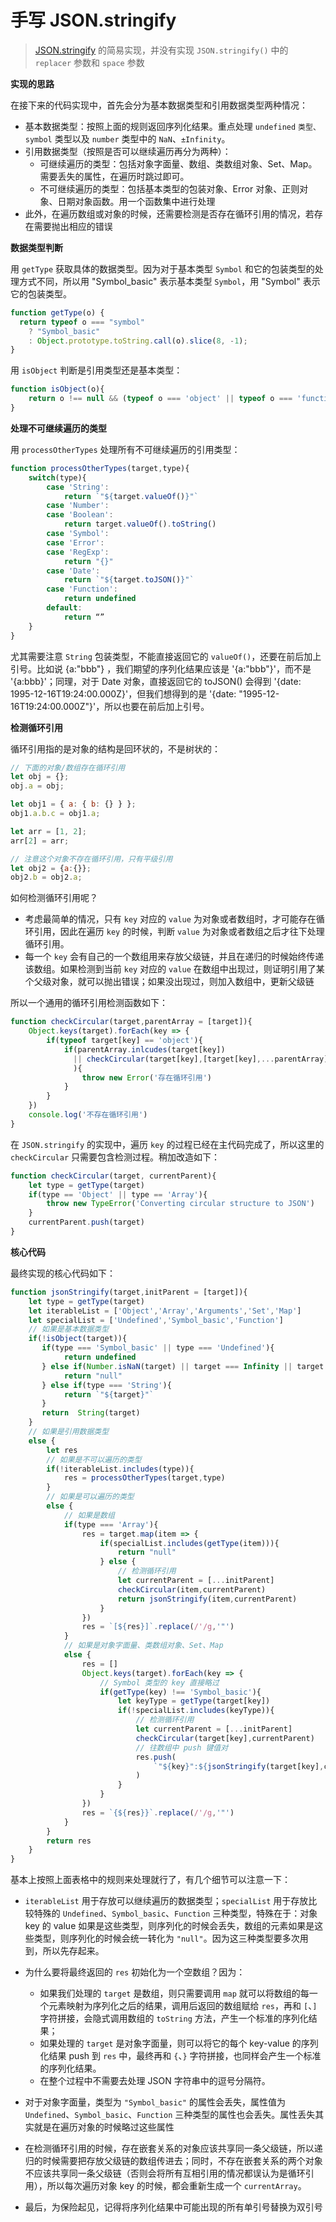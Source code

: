 # 手写 JSON.stringify

> [JSON.stringify](https://github.com/Jinx-FX/JS-implementation/blob/main/src/json.stringify.js) 的简易实现，并没有实现 `JSON.stringify()` 中的 `replacer` 参数和 `space` 参数

**实现的思路**

在接下来的代码实现中，首先会分为基本数据类型和引用数据类型两种情况：

- 基本数据类型：按照上面的规则返回序列化结果。重点处理 `undefined` `类型、symbol` 类型以及 `number` 类型中的 `NaN`、`±Infinity`。
- 引用数据类型（按照是否可以继续遍历再分为两种）：
  - 可继续遍历的类型：包括对象字面量、数组、类数组对象、Set、Map。需要丢失的属性，在遍历时跳过即可。
  - 不可继续遍历的类型：包括基本类型的包装对象、Error 对象、正则对象、日期对象函数。用一个函数集中进行处理
- 此外，在遍历数组或对象的时候，还需要检测是否存在循环引用的情况，若存在需要抛出相应的错误

**数据类型判断**

用 `getType` 获取具体的数据类型。因为对于基本类型 `Symbol` 和它的包装类型的处理方式不同，所以用 "Symbol_basic" 表示基本类型 `Symbol`，用 "Symbol" 表示它的包装类型。

```js
function getType(o) {
  return typeof o === "symbol"
    ? "Symbol_basic"
    : Object.prototype.toString.call(o).slice(8, -1);
}
```

用 `isObject` 判断是引用类型还是基本类型：
```js
function isObject(o){
    return o !== null && (typeof o === 'object' || typeof o === 'function')
}
```

**处理不可继续遍历的类型**

用 `processOtherTypes` 处理所有不可继续遍历的引用类型：

```js
function processOtherTypes(target,type){
    switch(type){
        case 'String':
            return `"${target.valueOf()}"`
        case 'Number':
        case 'Boolean':    
            return target.valueOf().toString()
        case 'Symbol':    
        case 'Error':
        case 'RegExp':    
            return "{}"
        case 'Date':
            return `"${target.toJSON()}"`
        case 'Function':
            return undefined
        default:
            return “”
    }
}
```

尤其需要注意 `String` 包装类型，不能直接返回它的 `valueOf()`，还要在前后加上引号。比如说 {a:"bbb"} ，我们期望的序列化结果应该是 '{a:"bbb"}'，而不是 '{a:bbb}'；同理，对于 Date 对象，直接返回它的 toJSON() 会得到 '{date: 1995-12-16T19:24:00.000Z}'，但我们想得到的是 '{date: "1995-12-16T19:24:00.000Z"}'，所以也要在前后加上引号。

**检测循环引用**

循环引用指的是对象的结构是回环状的，不是树状的：

```js
// 下面的对象/数组存在循环引用
let obj = {};
obj.a = obj;

let obj1 = { a: { b: {} } };
obj1.a.b.c = obj1.a;

let arr = [1, 2];
arr[2] = arr;

// 注意这个对象不存在循环引用，只有平级引用
let obj2 = {a:{}};
obj2.b = obj2.a;
```

如何检测循环引用呢？

- 考虑最简单的情况，只有 `key` 对应的 `value` 为对象或者数组时，才可能存在循环引用，因此在遍历 `key` 的时候，判断 `value` 为对象或者数组之后才往下处理循环引用。
- 每一个 `key` 会有自己的一个数组用来存放父级链，并且在递归的时候始终传递该数组。如果检测到当前 `key` 对应的 `value` 在数组中出现过，则证明引用了某个父级对象，就可以抛出错误；如果没出现过，则加入数组中，更新父级链


所以一个通用的循环引用检测函数如下：

```js
function checkCircular(target,parentArray = [target]){
    Object.keys(target).forEach(key => {
        if(typeof target[key] == 'object'){
            if(parentArray.inlcudes(target[key])
              || checkCircular(target[key],[target[key],...parentArray])
              ){
                throw new Error('存在循环引用')
            }
        }
    })
    console.log('不存在循环引用')
}
```

在 `JSON.stringify` 的实现中，遍历 `key` 的过程已经在主代码完成了，所以这里的 `checkCircular` 只需要包含检测过程。稍加改造如下：

```js
function checkCircular(target, currentParent){
    let type = getType(target)
    if(type == 'Object' || type == 'Array'){
        throw new TypeError('Converting circular structure to JSON')
    }
    currentParent.push(target)
}
```

**核心代码**

最终实现的核心代码如下：
```js
function jsonStringify(target,initParent = [target]){
    let type = getType(target)
    let iterableList = ['Object','Array','Arguments','Set','Map']
    let specialList = ['Undefined','Symbol_basic','Function']
    // 如果是基本数据类型
    if(!isObject(target)){
       if(type === 'Symbol_basic' || type === 'Undefined'){
            return undefined
       } else if(Number.isNaN(target) || target === Infinity || target === -Infinity) {
            return "null"
       } else if(type === 'String'){
            return `"${target}"`
       } 
       return  String(target)
    } 
    // 如果是引用数据类型
    else {
        let res 
        // 如果是不可以遍历的类型
        if(!iterableList.includes(type)){
            res = processOtherTypes(target,type)
        } 
        // 如果是可以遍历的类型
        else {
            // 如果是数组
            if(type === 'Array'){
            	res = target.map(item => {
                    if(specialList.includes(getType(item))){
                        return "null"
                    } else {
                        // 检测循环引用
                        let currentParent = [...initParent]
                        checkCircular(item,currentParent)
                        return jsonStringify(item,currentParent)
                    }
                })
                res = `[${res}]`.replace(/'/g,'"')
            }        
            // 如果是对象字面量、类数组对象、Set、Map
            else {
                res = []
                Object.keys(target).forEach(key => {
                    // Symbol 类型的 key 直接略过
                    if(getType(key) !== 'Symbol_basic'){
                        let keyType = getType(target[key])                        
                        if(!specialList.includes(keyType)){
                            // 检测循环引用
                            let currentParent = [...initParent]
                            checkCircular(target[key],currentParent)
                            // 往数组中 push 键值对
                            res.push(
                                `"${key}":${jsonStringify(target[key],currentParent)}`
                            )
                        }
                    }
                })
                res = `{${res}}`.replace(/'/g,'"')
            }            
        }
        return res
    }
}
```

基本上按照上面表格中的规则来处理就行了，有几个细节可以注意一下：

- `iterableList` 用于存放可以继续遍历的数据类型；`specialList` 用于存放比较特殊的 `Undefined`、`Symbol_basic`、`Function` 三种类型，特殊在于：对象 key 的 value 如果是这些类型，则序列化的时候会丢失，数组的元素如果是这些类型，则序列化的时候会统一转化为 `"null"`。因为这三种类型要多次用到，所以先存起来。

- 为什么要将最终返回的 `res` 初始化为一个空数组？因为：

  - 如果我们处理的 `target` 是数组，则只需要调用 `map` 就可以将数组的每一个元素映射为序列化之后的结果，调用后返回的数组赋给 `res`，再和 `[`、`]` 字符拼接，会隐式调用数组的 `toString` 方法，产生一个标准的序列化结果；
  - 如果处理的 `target` 是对象字面量，则可以将它的每个 key-value 的序列化结果 push 到 `res` 中，最终再和 `{`、`}` 字符拼接，也同样会产生一个标准的序列化结果。
  - 在整个过程中不需要去处理 JSON 字符串中的逗号分隔符。

- 对于对象字面量，类型为 `"Symbol_basic"` 的属性会丢失，属性值为 `Undefined`、`Symbol_basic`、`Function` 三种类型的属性也会丢失。属性丢失其实就是在遍历对象的时候略过这些属性

- 在检测循环引用的时候，存在嵌套关系的对象应该共享同一条父级链，所以递归的时候需要把存放父级链的数组传进去；同时，不存在嵌套关系的两个对象不应该共享同一条父级链（否则会将所有互相引用的情况都误认为是循环引用），所以每次遍历对象 key 的时候，都会重新生成一个 `currentArray`。

- 最后，为保险起见，记得将序列化结果中可能出现的所有单引号替换为双引号